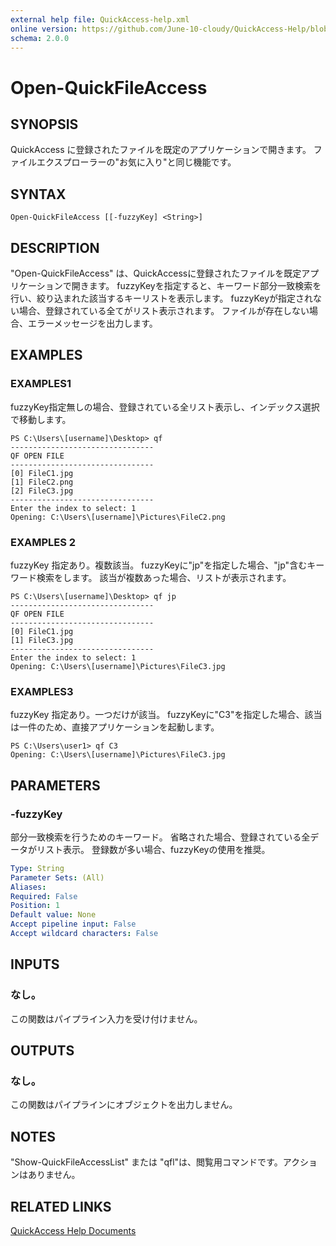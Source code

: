 ```yaml
---
external help file: QuickAccess-help.xml
online version: https://github.com/June-10-cloudy/QuickAccess-Help/blob/main/en-US/QuickAccess-help.xml
schema: 2.0.0
---
```

# Open-QuickFileAccess
## SYNOPSIS
QuickAccess に登録されたファイルを既定のアプリケーションで開きます。
ファイルエクスプローラーの"お気に入り"と同じ機能です。
## SYNTAX
```
Open-QuickFileAccess [[-fuzzyKey] <String>]
```
## DESCRIPTION
"Open-QuickFileAccess" は、QuickAccessに登録されたファイルを既定アプリケーションで開きます。
fuzzyKeyを指定すると、キーワード部分一致検索を行い、絞り込まれた該当するキーリストを表示します。
fuzzyKeyが指定されない場合、登録されている全てがリスト表示されます。
ファイルが存在しない場合、エラーメッセージを出力します。
## EXAMPLES
### EXAMPLES1
fuzzyKey指定無しの場合、登録されている全リスト表示し、インデックス選択で移動します。
```
PS C:\Users\[username]\Desktop> qf
--------------------------------
QF OPEN FILE
--------------------------------
[0] FileC1.jpg
[1] FileC2.png
[2] FileC3.jpg
--------------------------------
Enter the index to select: 1
Opening: C:\Users\[username]\Pictures\FileC2.png
```
### EXAMPLES 2
fuzzyKey 指定あり。複数該当。
fuzzyKeyに"jp"を指定した場合、"jp"含むキーワード検索をします。
該当が複数あった場合、リストが表示されます。
```
PS C:\Users\[username]\Desktop> qf jp
--------------------------------
QF OPEN FILE
--------------------------------
[0] FileC1.jpg
[1] FileC3.jpg
--------------------------------
Enter the index to select: 1
Opening: C:\Users\[username]\Pictures\FileC3.jpg
```
### EXAMPLES3
fuzzyKey 指定あり。一つだけが該当。
fuzzyKeyに"C3"を指定した場合、該当は一件のため、直接アプリケーションを起動します。
```
PS C:\Users\user1> qf C3
Opening: C:\Users\[username]\Pictures\FileC3.jpg
```
## PARAMETERS
### -fuzzyKey
部分一致検索を行うためのキーワード。
省略された場合、登録されている全データがリスト表示。
登録数が多い場合、fuzzyKeyの使用を推奨。
```yaml
Type: String
Parameter Sets: (All)
Aliases:
Required: False
Position: 1
Default value: None
Accept pipeline input: False
Accept wildcard characters: False
```
## INPUTS
### なし。
この関数はパイプライン入力を受け付けません。
## OUTPUTS
### なし。
この関数はパイプラインにオブジェクトを出力しません。
## NOTES
"Show-QuickFileAccessList" または "qfl"は、閲覧用コマンドです。アクションはありません。
## RELATED LINKS
[QuickAccess Help Documents](https://github.com/June-10-cloudy/QuickAccess-Help)